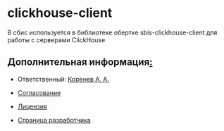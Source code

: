 
# clickhouse-client

В сбис используется в библиотеке обертке sbis-clickhouse-client для работы с серверами ClickHouse

## Дополнительная информация[:](https://online.sbis.ru/opendoc.html?guid=8a956978-145f-4fa8-9f67-2d85152946e0&client=3)

- Ответственный: [Коренев А. А.](https://online.sbis.ru/person/f1edea44-ef06-46de-aee4-19fb66b9252c)

- [Согласование](https://online.sbis.ru/opendoc.html?guid=8a956978-145f-4fa8-9f67-2d85152946e0&client=3)

- [Лицензия](https://github.com/ClickHouse/clickhouse-cpp/blob/master/LICENSE)

- [Страница разработчика](https://clickhouse.com/docs/en/interfaces/cpp)
